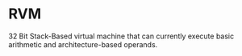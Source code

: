 # RVM
32 Bit Stack-Based virtual machine that can currently execute basic arithmetic and architecture-based operands.
